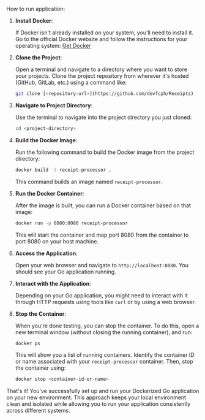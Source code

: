 How to run application:

1. **Install Docker**:

   If Docker isn't already installed on your system, you'll need to install it. Go to the official Docker website and follow the instructions for your operating system: [Get Docker](https://docs.docker.com/get-docker/)

2. **Clone the Project**:

   Open a terminal and navigate to a directory where you want to store your projects. Clone the project repository from wherever it's hosted (GitHub, GitLab, etc.) using a command like:

   ```sh
   git clone [<repository-url>](https://github.com/devfcph/Receipts)
   ```

3. **Navigate to Project Directory**:

   Use the terminal to navigate into the project directory you just cloned:

   ```sh
   cd <project-directory>
   ```

4. **Build the Docker Image**:

   Run the following command to build the Docker image from the project directory:

   ```sh
   docker build -t receipt-processor .
   ```

   This command builds an image named `receipt-processor`.

5. **Run the Docker Container**:

   After the image is built, you can run a Docker container based on that image:

   ```sh
   docker run -p 8080:8080 receipt-processor
   ```

   This will start the container and map port 8080 from the container to port 8080 on your host machine.

6. **Access the Application**:

   Open your web browser and navigate to `http://localhost:8080`. You should see your Go application running.

7. **Interact with the Application**:

   Depending on your Go application, you might need to interact with it through HTTP requests using tools like `curl` or by using a web browser.

8. **Stop the Container**:

   When you're done testing, you can stop the container. To do this, open a new terminal window (without closing the running container), and run:

   ```sh
   docker ps
   ```

   This will show you a list of running containers. Identify the container ID or name associated with your `receipt-processor` container. Then, stop the container using:

   ```sh
   docker stop <container-id-or-name>
   ```

That's it! You've successfully set up and run your Dockerized Go application on your new environment. This approach keeps your local environment clean and isolated while allowing you to run your application consistently across different systems.
